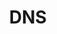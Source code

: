 ---
title: DNS
description: List of unirec fields exported together with basic flow fields on interface by DNS plugin.   
fields: 
  - 
    name: "DNS_ID"
    type:  "uint16"
    ipfix: "8057/10"
    value:  "transaction ID"
  - 
    name: "DNS_ANSWERS"
    type:   "uint16"
    ipfix: "8057/14"
    value:  "number of DNS answer records"
  - 
    name: "DNS_RCODE"
    type:   "uint8"
    ipfix: "8057/1"
    value:   "response code field"
  - 
    name: "DNS_NAME"
    type:  "string"
    ipfix: "8057/2"
    value:  "question domain name"
  - 
    name: "DNS_QTYPE"
    type:   "uint16"
    ipfix: "8057/3"
    value:  "question type field"
  - 
    name: "DNS_CLASS"
    type:   "uint16"
    ipfix: "8057/4"
    value:  "class field of DNS question"
  - 
    name: "DNS_RR_TTL"
    type:  "uint32"
    ipfix: "8057/5"
    value:  "resource record TTL field"
  - 
    name: "DNS_RLENGTH"
    type:   "uint16"
    ipfix: "8057/6"
    value:  "length of DNS_RDATA"
  - 
    ipfix: "8057/7"
    name: "DNS_RDATA"
    type:   "bytes"
    value:   "resource record specific data"
  - 
    name: "DNS_PSIZE"
    type:   "uint16"
    ipfix: "8057/8"
    value:  "requestor's payload size"
  - 
    name: "DNS_DO"
    type:  "uint8"
    ipfix: "8057/9"
    value:   "DNSSEC OK bit"
---